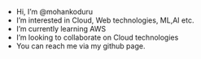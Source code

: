 - Hi, I’m @mohankoduru
- I’m interested in Cloud, Web technologies, ML,AI etc.
- I’m currently learning AWS
- I’m looking to collaborate on Cloud technologies
- You can reach me via my github page.

<!---
mohankoduru/mohankoduru is a ✨ special ✨ repository because its `README.md` (this file) appears on your GitHub profile.
You can click the Preview link to take a look at your changes.
--->
